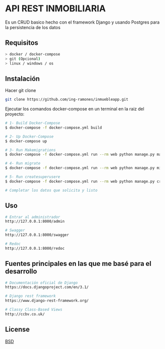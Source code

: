 # API REST INMOBILIARIA

Es un CRUD basico hecho con el framework Django y usando Postgres para la persistencia de los datos


## Requisitos

```bash
> docker / docker-compose
> git (Opcional)
> linux / windows / os
```


## Instalación

Hacer git clone

```bash
git clone https://github.com/ing-ramones/inmuebleapp.git
```


Ejecutar los comandos docker-compose en un terminal en la raiz del proyecto:


```bash
# 1- Build Docker-Compose
$ docker-compose -f docker-compose.yml build

# 2- Up Docker-Compose
$ docker-compose up

# 3- Run Makemigrations
$ docker-compose -f docker-compose.yml run --rm web python manage.py makemigrations

# 4- Run migrate
$ docker-compose -f docker-compose.yml run --rm web python manage.py migrate

# 5- Run createsuperusere
$ docker-compose -f docker-compose.yml run --rm web python manage.py createsuperuser

# Completar los datos que solicita y listo

```


## Uso

```bash
# Entrar al administrador
http://127.0.0.1:8000/admin

# Swagger
http://127.0.0.1:8000/swagger

# Redoc
http://127.0.0.1:8000/redoc
```

## Fuentes principales en las que me basé para el desarrollo


```bash
# Documentación oficial de Django
https://docs.djangoproject.com/en/3.1/

# Django rest framework
https://www.django-rest-framework.org/

# Classy Class-Based Views
http://ccbv.co.uk/
```

## License
[BSD](https://choosealicense.com/bsd)
